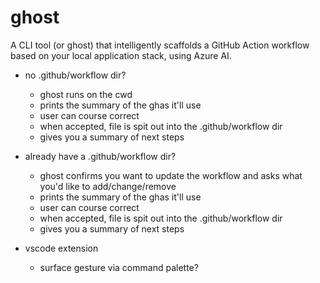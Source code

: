 # ghost

A CLI tool (or ghost) that intelligently scaffolds a GitHub Action workflow based on your local application stack, using Azure AI.

- no .github/workflow dir?
    - ghost runs on the cwd
    - prints the summary of the ghas it'll use
    - user can course correct
    - when accepted, file is spit out into the .github/workflow dir
    - gives you a summary of next steps

- already have a .github/workflow dir?
    - ghost confirms you want to update the workflow and asks what you'd like to add/change/remove
    - prints the summary of the ghas it'll use
    - user can course correct
    - when accepted, file is spit out into the .github/workflow dir
    - gives you a summary of next steps


- vscode extension
    - surface gesture via command palette?